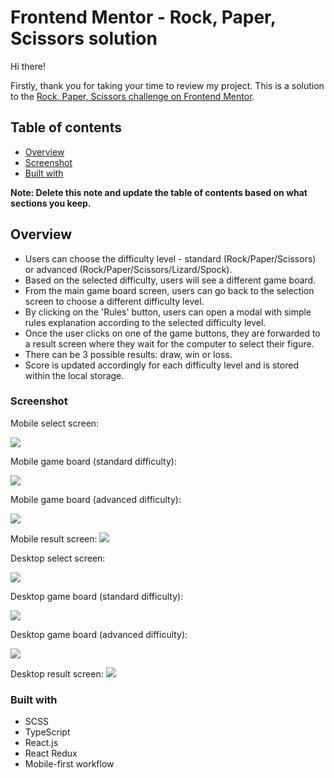 # Frontend Mentor - Rock, Paper, Scissors solution

Hi there!

Firstly, thank you for taking your time to review my project. This is a solution to the [Rock, Paper, Scissors challenge on Frontend Mentor](https://www.frontendmentor.io/challenges/rock-paper-scissors-game-pTgwgvgH).

## Table of contents

- [Overview](#overview)
- [Screenshot](#screenshot)
- [Built with](#built-with)


**Note: Delete this note and update the table of contents based on what sections you keep.**

## Overview

- Users can choose the difficulty level - standard (Rock/Paper/Scissors) or advanced (Rock/Paper/Scissors/Lizard/Spock).
- Based on the selected difficulty, users will see a different game board.
- From the main game board screen, users can go back to the selection screen to choose a different difficulty level.
- By clicking on the 'Rules' button, users can open a modal with simple rules explanation according to the selected difficulty level.
- Once the user clicks on one of the game buttons, they are forwarded to a result screen where they wait for the computer to select their figure.
- There can be 3 possible results: draw, win or loss.
- Score is updated accordingly for each difficulty level and is stored within the local storage.

### Screenshot

Mobile select screen:

![](./screenshots/Mobile__Select.png)

Mobile game board (standard difficulty):

![](./screenshots/Mobile__Board--standard.png)

Mobile game board (advanced difficulty):

![](./screenshots/Mobile__Board--advanced.png)

Mobile result screen:
![](./screenshots/Desktop__Result.png)

Desktop select screen:

![](./screenshots/Desktop__Select.png)

Desktop game board (standard difficulty):

![](./screenshots/Desktop__Board--standard.png)

Desktop game board (advanced difficulty):

![](./screenshots/Desktop__Board--advanced.png)

Desktop result screen:
![](./screenshots/Desktop__Result.png)

### Built with

- SCSS
- TypeScript
- React.js
- React Redux
- Mobile-first workflow

